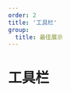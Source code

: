 ```yaml
---
order: 2
title: '工具栏'
group: 
  title: 最佳展示
---
```


# 工具栏

<code src="./demo/toolbar.tsx"></code>

